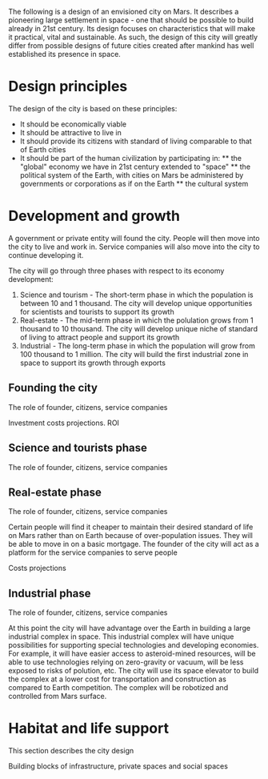 The following is a design of an envisioned city on Mars. It describes a pioneering large settlement in space - one that should be possible to build already in 21st century. Its design focuses on characteristics that will make it practical, vital and sustainable. As such, the design of this city will greatly differ from possible designs of future cities created after mankind has well established its presence in space.

# Design principles

The design of the city is based on these principles:
* It should be economically viable
* It should be attractive to live in
* It should provide its citizens with standard of living comparable to that of Earth cities
* It should be part of the human civilization by participating in:
  ** the "global" economy we have in 21st century extended to "space"
  ** the political system of the Earth, with cities on Mars be administered by governments or corporations as if on the Earth
  ** the cultural system

# Development and growth

A government or private entity will found the city. People will then move into the city to live and work in. Service companies will also move into the city to continue developing it.

The city will go through three phases with respect to its economy development:
1. Science and tourism - The short-term phase in which the population is between 10 and 1 thousand. The city will develop unique opportunities for scientists and tourists to support its growth
2. Real-estate - The mid-term phase in which the polulation grows from 1 thousand to 10 thousand. The city will develop unique niche of standard of living to attract people and support its growth
3. Industrial - The long-term phase in which the population will grow from 100 thousand to 1 million. The city will build the first industrial zone in space to support its growth through exports

## Founding the city
The role of founder, citizens, service companies

Investment costs projections. ROI

## Science and tourists phase
The role of founder, citizens, service companies

## Real-estate phase
The role of founder, citizens, service companies

Certain people will find it cheaper to maintain their desired standard of life on Mars rather than on Earth because of over-population issues.
They will be able to move in on a basic mortgage. The founder of the city will act as a platform for the service companies to serve people

Costs projections

## Industrial phase
The role of founder, citizens, service companies

At this point the city will have advantage over the Earth in building a large industrial complex in space. This industrial complex will have unique possibilities for supporting special technologies and developing economies. For example, it will have easier access to asteroid-mined resources, will be able to use technologies relying on zero-gravity or vacuum, will be less exposed to risks of polution, etc.
The city will use its space elevator to build the complex at a lower cost for transportation and construction as compared to Earth competition. The complex will be robotized and controlled from Mars surface.

# Habitat and life support

This section describes the city design

Building blocks of infrastructure, private spaces and social spaces
